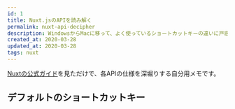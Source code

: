 ```yaml
---
id: 1
title: Nuxt.jsのAPIを読み解く
permalink: nuxt-api-decipher
description: WindowsからMacに移って、よく使っているショートカットキーの違いに戸惑いました。
created_at: 2020-03-28
updated_at: 2020-03-28
tags: nuxt
---
```


[Nuxtの公式ガイド](https://ja.nuxtjs.org/guide)を見ただけで、各APIの仕様を深堀りする自分用メモです。

## デフォルトのショートカットキー
